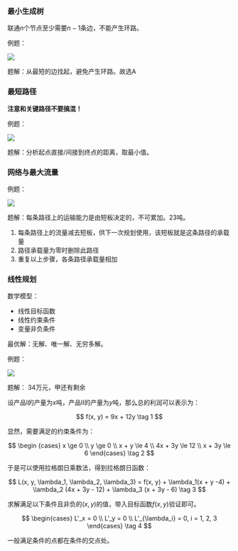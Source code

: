 ### 最小生成树

联通$n$个节点至少需要$n - 1$条边，不能产生环路。

例题：

![](https://s2.loli.net/2023/05/22/5pu3JEBvkYyW79F.png)

题解：从最短的边找起，避免产生环路。故选A

### 最短路径

**注意和关键路径不要搞混！**

例题：

![](https://s2.loli.net/2023/05/22/FZvuoW19B5Ljchk.png)

题解：分析起点直接/间接到终点的距离，取最小值。

### 网络与最大流量
例题：

![](https://s2.loli.net/2023/05/22/nBpY4mTi1ckKfR3.png)

题解：每条路径上的运输能力是由短板决定的，不可累加。23吨。
 1. 每条路径上的流量减去短板，供下一次规划使用，该短板就是这条路径的承载量
 2. 路径承载量为零时删除此路径
 3. 重复以上步骤，各条路径承载量相加

### 线性规划

数学模型：
 - 线性目标函数
 - 线性约束条件
 - 变量非负条件

最优解：无解、唯一解、无穷多解。

例题：

![](https://s2.loli.net/2023/05/23/FVRqYTyhvxu4C3g.png)

题解：
34万元，甲还有剩余

设产品I的产量为$x$吨，产品II的产量为$y$吨，那么总的利润可以表示为：

$$
    f(x, y) = 9x + 12y \tag 1
$$

显然，需要满足的约束条件为：

$$
\begin {cases}
    x \ge 0 \\
    y \ge 0 \\
    x + y \le 4 \\
    4x + 3y \le 12 \\
    x + 3y \le 6
\end{cases} \tag 2
$$

于是可以使用拉格朗日乘数法，得到拉格朗日函数：

$$
    L(x, y, \lambda_1, \lambda_2, \lambda_3) =
    f(x, y) + \lambda_1(x + y -4) +
    \lambda_2 (4x + 3y - 12) +
    \lambda_3 (x + 3y - 6) \tag 3
$$

求解满足以下条件且非负的$(x, y)$的值，带入目标函数$f(x, y)$验证即可。

$$
\begin{cases}
    L'_x = 0 \\
    L'_y = 0 \\
    L'_{\lambda_i} = 0, i = 1, 2, 3
\end{cases} \tag 4
$$

一般满足条件的点都在条件的交点处。
